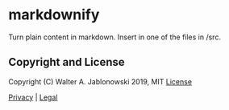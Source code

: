 # markdownify

Turn plain content in markdown. Insert in one of the files in /src.


## Copyright and License

Copyright (C) Walter A. Jablonowski 2019, MIT [License](LICENSE)

[Privacy](https://walter-a-jablonowski.github.io/privacy.html) | [Legal](https://walter-a-jablonowski.github.io/imprint.html)
